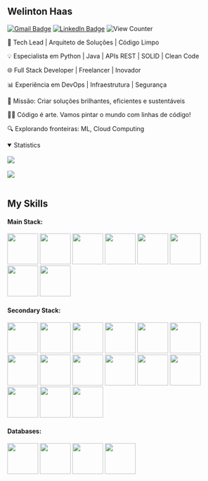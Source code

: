 ## Welinton Haas

[![Gmail Badge](https://img.shields.io/badge/-Gmail-c14438?style=flat-square&logo=Gmail&logoColor=white&link=mailto:welinton.haas@gmail.com)](mailto:welinton.haas@gmail.com)
[![LinkedIn Badge](https://img.shields.io/badge/-LinkedIn-2867B2?style=flat-square&labelColor=2867B2&logo=linkedin&logoColor=white&link=https://www.linkedin.com/in/welinton-haas/)](https://www.linkedin.com/in/welinton-haas)
![View Counter](https://komarev.com/ghpvc/?username=welintonhaas&style=flat-square)

🚀 Tech Lead | Arquiteto de Soluções | Código Limpo

💡 Especialista em Python | Java | APIs REST | SOLID | Clean Code

🌐 Full Stack Developer | Freelancer | Inovador

📊 Experiência em DevOps | Infraestrutura | Segurança

🎯 Missão: Criar soluções brilhantes, eficientes e sustentáveis

👨‍💻 Código é arte. Vamos pintar o mundo com linhas de código!

🔍 Explorando fronteiras: ML, Cloud Computing

<details open>
<summary>Statistics</summary>
<br>
    <a>
      <img align="center" src="https://github-readme-stats.vercel.app/api?username=welintonhaas&layout=compact&show_icons=true&title_color=fff&icon_color=79ff97&text_color=9f9f9f&bg_color=151515" />
    </a>
    <br>
    <br>
    <a>
      <img align="center" src="https://github-readme-stats.vercel.app/api/top-langs/?username=welintonhaas&layout=compact&title_color=fff&icon_color=79ff97&text_color=9f9f9f&bg_color=151515" />
    </a>
</details>
<br>

## My Skills

#### Main Stack:

<div style="display:inline-block">
    <img src="https://cdn.jsdelivr.net/gh/devicons/devicon@latest/icons/python/python-original-wordmark.svg" height="70px" />
    <img src="https://cdn.jsdelivr.net/gh/devicons/devicon@latest/icons/java/java-original-wordmark.svg" height="70px"/>
    <img src="https://cdn.jsdelivr.net/gh/devicons/devicon@latest/icons/nodejs/nodejs-original-wordmark.svg" height="70px"/>
    <img src="https://cdn.jsdelivr.net/gh/devicons/devicon@latest/icons/vuejs/vuejs-original.svg" height="70px"/>
    <img src="https://cdn.jsdelivr.net/gh/devicons/devicon@latest/icons/angular/angular-original.svg" height="70px" />
    <img src="https://cdn.jsdelivr.net/gh/devicons/devicon@latest/icons/javascript/javascript-original.svg" height="70px" />
    <img src="https://cdn.jsdelivr.net/gh/devicons/devicon@latest/icons/typescript/typescript-original.svg" height="70px" />
    <img src="https://cdn.jsdelivr.net/gh/devicons/devicon@latest/icons/linux/linux-original.svg" height="70px" />
</div>

#### Secondary Stack:

<div style="display:inline-block">
    <img src="https://cdn.jsdelivr.net/gh/devicons/devicon@latest/icons/amazonwebservices/amazonwebservices-original-wordmark.svg" height="70px" />
    <img src="https://cdn.jsdelivr.net/gh/devicons/devicon@latest/icons/docker/docker-original-wordmark.svg" height="70px" />
    <img src="https://cdn.jsdelivr.net/gh/devicons/devicon@latest/icons/electron/electron-original.svg" height="70px" />
    <img src="https://cdn.jsdelivr.net/gh/devicons/devicon@latest/icons/express/express-original-wordmark.svg" height="70px" />
    <img src="https://cdn.jsdelivr.net/gh/devicons/devicon@latest/icons/firebase/firebase-original-wordmark.svg" height="70px" />
    <img src="https://cdn.jsdelivr.net/gh/devicons/devicon@latest/icons/flutter/flutter-original.svg" height="70px" />
    <img src="https://cdn.jsdelivr.net/gh/devicons/devicon@latest/icons/git/git-original-wordmark.svg" height="70px" />
    <img src="https://cdn.jsdelivr.net/gh/devicons/devicon@latest/icons/gitlab/gitlab-original-wordmark.svg" height="70px" />
    <img src="https://cdn.jsdelivr.net/gh/devicons/devicon@latest/icons/grafana/grafana-original-wordmark.svg" height="70px" />
    <img src="https://cdn.jsdelivr.net/gh/devicons/devicon@latest/icons/html5/html5-original-wordmark.svg" height="70px" />
    <img src="https://cdn.jsdelivr.net/gh/devicons/devicon@latest/icons/css3/css3-original-wordmark.svg" height="70px" />
    <img src="https://cdn.jsdelivr.net/gh/devicons/devicon@latest/icons/nginx/nginx-original.svg" height="70px" />
    <img src="https://cdn.jsdelivr.net/gh/devicons/devicon@latest/icons/php/php-original.svg" height="70px" />
    <img src="https://cdn.jsdelivr.net/gh/devicons/devicon@latest/icons/tomcat/tomcat-original-wordmark.svg" height="70px" />
    <img src="https://cdn.jsdelivr.net/gh/devicons/devicon@latest/icons/laravel/laravel-original-wordmark.svg" height="70px" />
</div>

#### Databases:

<div style="display:inline-block">
    <img src="https://cdn.jsdelivr.net/gh/devicons/devicon@latest/icons/mysql/mysql-original-wordmark.svg" height="70px" />
    <img src="https://cdn.jsdelivr.net/gh/devicons/devicon@latest/icons/microsoftsqlserver/microsoftsqlserver-original-wordmark.svg" height="70px" />
    <img src="https://cdn.jsdelivr.net/gh/devicons/devicon@latest/icons/postgresql/postgresql-original-wordmark.svg" height="70px" />
    <img src="https://cdn.jsdelivr.net/gh/devicons/devicon@latest/icons/mongodb/mongodb-original-wordmark.svg" height="70px" />
</div>

